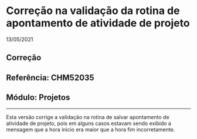 # Correção na validação da rotina de apontamento de atividade de projeto
13/05/2021
## Correção
## Referência: CHM52035
## Módulo: Projetos
***

Esta versão corrige a validação na rotina de salvar apontamento de atividade de projeto, pois em alguns casos estavam sendo exibido a mensagem que a hora inicio era maior que a hora fim incorretamente.